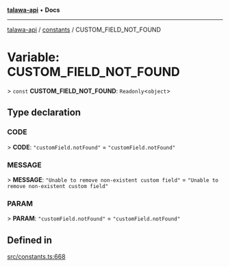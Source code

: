 [**talawa-api**](../../README.md) • **Docs**

***

[talawa-api](../../modules.md) / [constants](../README.md) / CUSTOM\_FIELD\_NOT\_FOUND

# Variable: CUSTOM\_FIELD\_NOT\_FOUND

\> `const` **CUSTOM\_FIELD\_NOT\_FOUND**: `Readonly`\<`object`\>

## Type declaration

### CODE

\> **CODE**: `"customField.notFound"` = `"customField.notFound"`

### MESSAGE

\> **MESSAGE**: `"Unable to remove non-existent custom field"` = `"Unable to remove non-existent custom field"`

### PARAM

\> **PARAM**: `"customField.notFound"` = `"customField.notFound"`

## Defined in

[src/constants.ts:668](https://github.com/PalisadoesFoundation/talawa-api/blob/d0c167bb942c4778fba221c2cdd27665fc7dbf61/src/constants.ts#L668)
